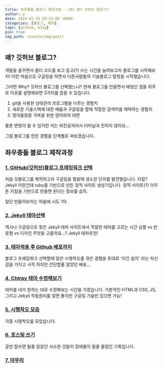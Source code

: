 ```yaml
---
title: 좌우충돌 블로그 제작과정 - [0] 왜? 깃허브 블로그?
author: w
date: 2024-01-15 20:23:00 +0800
categories: [블로그, 제작]
tags: [github, blog]
pin: true
img_path: /assets/img/post/
---
```


## 왜? 깃허브 블로그?

개발을 꿈꾸면서 좀더 코드를 보고 듣고(?) 쓰는 시간을 늘려보고자 블로그를 시작해보자!
이런 마음으로 구글링을 하면서 다른사람들의 기술블로그 탐방을 시작했습니다.

그러면 Why? 깃허브 블로그를 선택했느냐?
현재 블로그를 만들면서 배웠던 점들 위주로 이유를 설명해보면 3가지를 꼽을 수 있습니다.

1. git을 사용한 상태관리 프로그램을 다루는 경험치
2. 새로운 기술스택에 대한 배움과 구글링을 할때 적절한 검색어를 채택하는 경험치
3. 영어울렁증 극복을 위한 영어와의 대면

물론 변명이 될 수 있지만 저는 비전공자라서 터미널과 친하지 않아요...

그럼 블로그를 만든 경험을 단계별로 써보겠습니다.

## 좌우충돌 블로그 제작과정

### [1. GitHub(깃허브)블로그 프레임워크 선택](/posts/좌우충돌-블로그-제작과정_1/)

처음 깃블로그를 제작하고자 구글링을 했을때 생소한 단어를 발견했습니다.
지킬? Jekyll 이란건데 ruby를 기반으로 만든 정적 사이트 생성기입니다.
정적 사이트(?) 아무튼 지킬을 기반으로 만들면 된다는 정보를 습득.

일단 만들어보자는 마음에 시도 1차.

### [2. Jekyll 테마선택](/posts/좌우충돌-블로그-제작과정_2/)

역시나 구글링으로 찾은 Jekyll 테마 사이트에서 적절한 테마를 고르는 시간
심플 vs 반응형 vs 디자인
무엇을 고를까요...? Jekyll 테마추천!

### [3. 테마적용 후 Github 배포까지](/posts/좌우충돌-블로그-제작과정_3/)

블로그 프레임워크 선택할때 많은 시행착오를 겪은 경험을 토대로
'이건 쉽지' 라는 자신감을 가지고 시작
하지만 간단할줄 알았던 배포...

### [4. Chirpy 테마 수정해보기](/posts/좌우충돌-블로그-제작과정_4/)

테마를 내가 원하는 대로 수정해보는 시간을 가졌습니다.
기본적인 HTML과 CSS, JS, 그리고 Jekyll 작동원리를 알면 좋지만
구글링 기술만 있으면 가능!

### [5. 시행착오 모음](/posts/좌우충돌-블로그-제작과정_5/)

각종 시행착오를 모았습니다.

### [6. 포스팅 쓰기](/posts/좌우충돌-블로그-제작과정_6/)

글만 잘쓰면 될줄 알았던 사소한 것들이 장애물이 될줄 몰랐던 기록입니다.

### [7. 마무리](/posts/좌우충돌-블로그-제작과정_7/)
